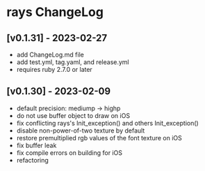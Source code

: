 # rays ChangeLog


## [v0.1.31] - 2023-02-27

- add ChangeLog.md file
- add test.yml, tag.yaml, and release.yml
- requires ruby 2.7.0 or later


## [v0.1.30] - 2023-02-09

- default precision: mediump -> highp
- do not use buffer object to draw on iOS
- fix conflicting rays's Init_exception() and others Init_exception()
- disable non-power-of-two texture by default
- restore premultiplied rgb values of the font texture on iOS
- fix buffer leak
- fix compile errors on building for iOS
- refactoring
